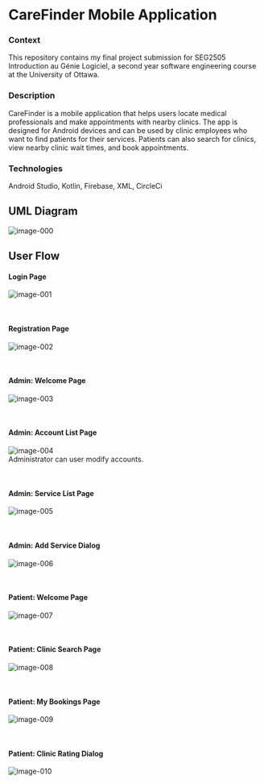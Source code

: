 # CareFinder Mobile Application

### Context
This repository contains my final project submission for SEG2505 Introduction au Génie Logiciel, a second year software engineering course at the University of Ottawa.

### Description
CareFinder is a mobile application that helps users locate medical professionals and make appointments with nearby clinics. The app is designed for Android devices and can be used by clinic employees who want to find patients for their services. Patients can also search for clinics, view nearby clinic wait times, and book appointments.

### Technologies
Android Studio, Kotlin, Firebase, XML, CircleCi

## UML Diagram
![image-000](https://user-images.githubusercontent.com/55000657/131204838-feb30d5d-86db-4444-b3aa-dbc5c5ca2497.jpg)

## User Flow

#### Login Page
![image-001](https://user-images.githubusercontent.com/55000657/131204883-53ccc891-cf25-49bb-ae8d-6b2cec805e8d.jpg)

<br>

#### Registration Page
![image-002](https://user-images.githubusercontent.com/55000657/131204921-37cc07eb-7481-4afe-bda1-fb516de07b3c.jpg)

<br>

#### Admin: Welcome Page
![image-003](https://user-images.githubusercontent.com/55000657/131204935-533a386d-d9b4-469a-98d4-c2b4733d3dc2.jpg)

<br>

#### Admin: Account List Page
![image-004](https://user-images.githubusercontent.com/55000657/131204949-736ca298-c7a2-42a3-8e41-c6997da38b01.jpg)
<br>Administrator can user modify accounts.

<br>

#### Admin: Service List Page
![image-005](https://user-images.githubusercontent.com/55000657/131205156-c13e9fe8-8cd0-4200-afe1-f8d50cf275aa.jpg)

<br>

#### Admin: Add Service Dialog
![image-006](https://user-images.githubusercontent.com/55000657/131205173-3981a2ab-46c7-4b67-8d7b-5b234ae08967.jpg)

<br>

#### Patient: Welcome Page
![image-007](https://user-images.githubusercontent.com/55000657/131205222-8a2b4748-4520-4525-bfc4-84c5e8bb55bf.jpg)

<br>

#### Patient: Clinic Search Page
![image-008](https://user-images.githubusercontent.com/55000657/131205227-dc72c8cc-02f8-4c3e-8280-b4eb7fcf538c.jpg)

<br>

#### Patient: My Bookings Page
![image-009](https://user-images.githubusercontent.com/55000657/131205314-365715ac-10a7-47db-904d-f7a794f95ab3.jpg)

<br>

#### Patient: Clinic Rating Dialog
![image-010](https://user-images.githubusercontent.com/55000657/131205323-5c4a4af4-a54f-42d7-99d9-9d1578986da8.jpg)

<br>
